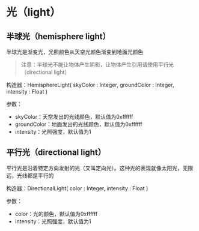 # 光（light）

## 半球光（hemisphere light）

半球光是渐变光，光照颜色从天空光颜色渐变到地面光颜色

> 注意：半球光不能让物体产生阴影，让物体产生引用请使用平行光（directional light）

构造器：HemisphereLight\( skyColor : Integer, groundColor : Integer, intensity : Float \)

参数：

* skyColor：天空发出的光线颜色，默认值为0xffffff
* groundColor：地面发出的光线颜色，默认值为0xffffff
* intensity：光照强度，默认值为1

## 平行光（directional light）

平行光是沿着特定方向发射的光（又叫定向光）。这种光的表现就像太阳光，无限远，光线都是平行的

构造器：DirectionalLight\( color : Integer, intensity : Float \)

参数：

* color：光的颜色，默认值为0xffffff
* intensity：光照强度，默认值为1

